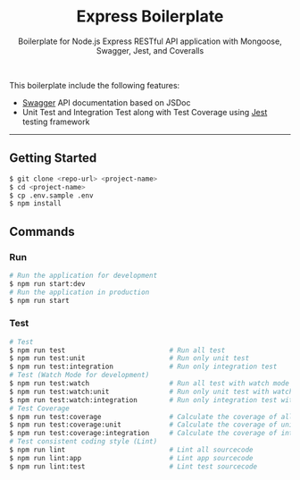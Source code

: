 <div align="center">
  <h1>Express Boilerplate</h1>
</div>

<p align="center">
  Boilerplate for Node.js Express RESTful API application with Mongoose, Swagger, Jest, and Coveralls
</p>

<br />

This boilerplate include the following features:

- [Swagger](https://swagger.io/) API documentation based on JSDoc
- Unit Test and Integration Test along with Test Coverage using [Jest](https://facebook.github.io/jest/) testing framework

---


## Getting Started

```zsh
$ git clone <repo-url> <project-name>
$ cd <project-name>
$ cp .env.sample .env
$ npm install
```


## Commands

### Run

```zsh
# Run the application for development
$ npm run start:dev
# Run the application in production
$ npm run start
```

### Test

```zsh
# Test
$ npm run test                          # Run all test
$ npm run test:unit                     # Run only unit test
$ npm run test:integration              # Run only integration test
# Test (Watch Mode for development)
$ npm run test:watch                    # Run all test with watch mode
$ npm run test:watch:unit               # Run only unit test with watch mode
$ npm run test:watch:integration        # Run only integration test with watch mode
# Test Coverage
$ npm run test:coverage                 # Calculate the coverage of all test
$ npm run test:coverage:unit            # Calculate the coverage of unit test
$ npm run test:coverage:integration     # Calculate the coverage of integration test
# Test consistent coding style (Lint)
$ npm run lint                          # Lint all sourcecode
$ npm run lint:app                      # Lint app sourcecode
$ npm run lint:test                     # Lint test sourcecode
```
